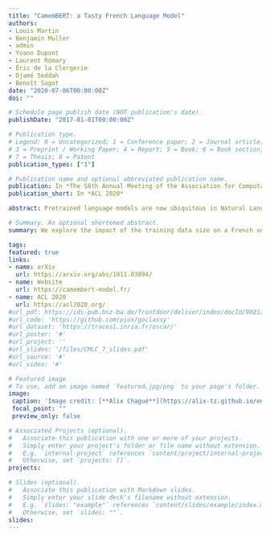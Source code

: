 ```yaml
---
title: "CamemBERT: a Tasty French Language Model"
authors:
- Louis Martin 
- Benjamin Muller
- admin
- Yoann Dupont
- Laurent Romary
- Éric de la Clergerie
- Djamé Seddah
- Benoît Sagot
date: "2020-07-06T00:00:00Z"
doi: ""

# Schedule page publish date (NOT publication's date).
publishDate: "2017-01-01T00:00:00Z"

# Publication type.
# Legend: 0 = Uncategorized; 1 = Conference paper; 2 = Journal article;
# 3 = Preprint / Working Paper; 4 = Report; 5 = Book; 6 = Book section;
# 7 = Thesis; 8 = Patent
publication_types: ["1"]

# Publication name and optional abbreviated publication name.
publication: In *The 58th Annual Meeting of the Association for Computational Linguistics*
publication_short: In *ACL 2020*

abstract: Pretrained language models are now ubiquitous in Natural Language Processing. Despite their success, most available models have either been trained on English data or on the concatenation of data in multiple languages. This makes practical use of such models---in all languages except English---very limited. In this paper, we investigate the feasibility of training monolingual Transformer-based language models for other languages, taking French as an example and evaluating our language models on part-of-speech tagging, dependency parsing, named entity recognition and natural language inference tasks. We show that the use of web crawled data is preferable to the use of Wikipedia data. More surprisingly, we show that a relatively small web crawled dataset (4GB) leads to results that are as good as those obtained using larger datasets (130+GB). Our best performing model CamemBERT reaches or improves the state of the art in all four downstream tasks.

# Summary. An optional shortened abstract.
summary: We explore the impact of the training data size on a French version of RoBERTa.

tags:
featured: true
links:
- name: arXiv
  url: https://arxiv.org/abs/1911.03894/
- name: Website
  url: https://camembert-model.fr/
- name: ACL 2020
  url: https://acl2020.org/
#url_pdf: https://ids-pub.bsz-bw.de/frontdoor/deliver/index/docId/9021/file/Suarez_Sagot_Romary_Asynchronous_Pipeline_for_Processing_Huge_Corpora_2019.pdf
#url_code: 'https://github.com/pjox/goclassy'
#url_dataset: 'https://traces1.inria.fr/oscar/'
#url_poster: '#'
#url_project: ''
#url_slides: '/files/CMLC_7_slides.pdf'
#url_source: '#'
#url_video: '#'

# Featured image
# To use, add an image named `featured.jpg/png` to your page's folder. 
image:
 caption: 'Image credit: [**Alix Chagué**](https://alix-tz.github.io/en/index.html)'
 focal_point: ""
 preview_only: false

# Associated Projects (optional).
#   Associate this publication with one or more of your projects.
#   Simply enter your project's folder or file name without extension.
#   E.g. `internal-project` references `content/project/internal-project/index.md`.
#   Otherwise, set `projects: []`.
projects:

# Slides (optional).
#   Associate this publication with Markdown slides.
#   Simply enter your slide deck's filename without extension.
#   E.g. `slides: "example"` references `content/slides/example/index.md`.
#   Otherwise, set `slides: ""`.
slides:
---
```


